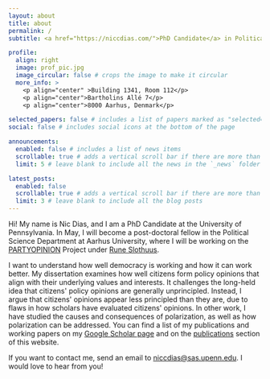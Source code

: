 ```yaml
---
layout: about
title: about
permalink: /
subtitle: <a href="https://niccdias.com/">PhD Candidate</a> in Political Science and Communication at the University of Pennsylvania<br><br>

profile:
  align: right
  image: prof_pic.jpg
  image_circular: false # crops the image to make it circular
  more_info: >
    <p align="center" >Building 1341, Room 112</p>
    <p align="center">Bartholins Allé 7</p>
    <p align="center">8000 Aarhus, Denmark</p>

selected_papers: false # includes a list of papers marked as "selected={true}"
social: false # includes social icons at the bottom of the page

announcements:
  enabled: false # includes a list of news items
  scrollable: true # adds a vertical scroll bar if there are more than 3 news items
  limit: 5 # leave blank to include all the news in the `_news` folder

latest_posts:
  enabled: false
  scrollable: true # adds a vertical scroll bar if there are more than 3 new posts items
  limit: 3 # leave blank to include all the blog posts
---
```


Hi! My name is Nic Dias, and I am a PhD Candidate at the University of Pennsylvania. In May, I will become a post-doctoral fellow in the Political Science Department at Aarhus University, where I will be working on the [PARTYOPINION](https://ps.au.dk/en/research/researcher-websites/rune-slothuus/current-research/) Project under [Rune Slothuus](https://ps.au.dk/en/research/researcher-websites/rune-slothuus/).

I want to understand how well democracy is working and how it can work better. My dissertation examines how well citizens form policy opinions that align with their underlying values and interests. It challenges the long-held idea that citizens' policy opinions are generally unprincipled. Instead, I argue that citizens' opinions appear less principled than they are, due to flaws in how scholars have evaluated citizens' opinions. In other work, I have studied the causes and consequences of polarization, as well as how polarization can be addressed. You can find a list of my publications and working papers on my [Google Scholar page](https://scholar.google.com/citations?user=XudGcdkAAAAJ) and on the [publications](https://niccdias.github.io/publications/) section of this website. 

If you want to contact me, send an email to [niccdias@sas.upenn.edu](mailto:niccdias@sas.upenn.edu). I would love to hear from you!
